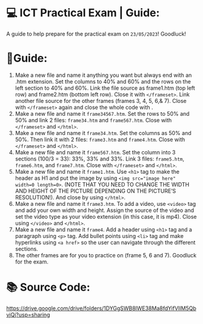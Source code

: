 # 💻 ICT Practical Exam | Guide:

A guide to help prepare for the practical exam on `23/05/2023`! Goodluck!

# 📃Guide:
1. Make a new file and name it anything you want but always end with an .htm extension. Set the columns to 40% and 60% and the rows on the left section to 40% and 60%. Link the file source as frame1.htm (top left row) and frame2.htm (bottom left row). Close it with `</frameset>`. Link another file source for the other frames (frames 3, 4, 5, 6,& 7). Close with `</frameset>` again and close the whole code with </html>.
2. Make a new file and name it `frame34567.htm`. Set the rows to 50% and 50% and link 2 files: `frame34.htm` and `frame567.htm`. Close with `</frameset>` and `</html>`. 
3. Make a new file and name it `frame34.htm`. Set the columns as 50% and 50%. Then link it with 2 files: `frame3.htm` and `frame4.htm`. Close with `</frameset>` and `</html>`. 
4. Make a new file and name it `frame567.htm`. Set the column into 3 sections (100/3 = 33): 33%, 33% and 33%. Link 3 files: `frame5.htm`, `frame6.htm`, and `frame7.htm`. Close with `</frameset>` and `</html>`. 
5. Make a new file and name it `frame1.htm`. Use `<h1>` tag to make the header as H1 and put the image by using `<img src="image here" width=0 length=0>`. (NOTE THAT YOU NEED TO CHANGE THE WIDTH AND HEIGHT OF THE PICTURE DEPENDING ON THE PICTURE’S RESOLUTION!). And close by using `</html>`.
6. Make a new file and name it `frame3.htm`. To add a video, use `<video>` tag and add your own width and height. Assign the source of the video and set the video type as your video extension (in this case, it is mp4). Close using `</video>` and `</html>`. 
7. Make a new file and name it `frame4`. Add a header using `<h1>` tag and a paragraph using `<p>` tag. Add bullet points using `<li>` tag and make hyperlinks using `<a href>` so the user can navigate through the different sections. 
8. The other frames are for you to practice on (frame 5, 6 and 7). Goodluck for the exam. 

# 📚 Source Code: 
https://drive.google.com/drive/folders/1DYGgSWB8lWE38Ma8fdYifVlIM5QbvjQj?usp=sharing
